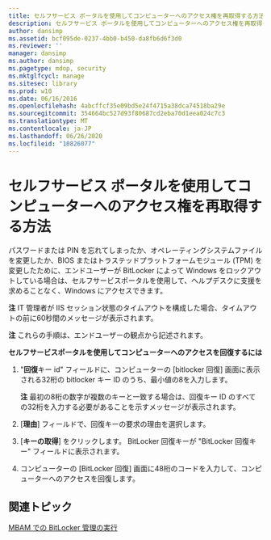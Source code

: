 ```yaml
---
title: セルフサービス ポータルを使用してコンピューターへのアクセス権を再取得する方法
description: セルフサービス ポータルを使用してコンピューターへのアクセス権を再取得する方法
author: dansimp
ms.assetid: bcf095de-0237-4bb0-b450-da8fb6d6f3d0
ms.reviewer: ''
manager: dansimp
ms.author: dansimp
ms.pagetype: mdop, security
ms.mktglfcycl: manage
ms.sitesec: library
ms.prod: w10
ms.date: 06/16/2016
ms.openlocfilehash: 4abcffcf35e09bd5e24f4715a38dca74518ba29e
ms.sourcegitcommit: 354664bc527d93f80687cd2eba70d1eea024c7c3
ms.translationtype: MT
ms.contentlocale: ja-JP
ms.lasthandoff: 06/26/2020
ms.locfileid: "10826077"
---
```

# セルフサービス ポータルを使用してコンピューターへのアクセス権を再取得する方法


パスワードまたは PIN を忘れてしまったか、オペレーティングシステムファイルを変更したか、BIOS またはトラステッドプラットフォームモジュール (TPM) を変更したために、エンドユーザーが BitLocker によって Windows をロックアウトしている場合は、セルフサービスポータルを使用して、ヘルプデスクに支援を求めることなく、Windows にアクセスできます。

**注** IT 管理者が IIS セッション状態のタイムアウトを構成した場合、タイムアウトの前に60秒間のメッセージが表示されます。

 

**注** これらの手順は、エンドユーザーの観点から記述されます。

 

**セルフサービスポータルを使用してコンピューターへのアクセスを回復するには**

1.  "**回復**キー id" フィールドに、コンピューターの [bitlocker 回復] 画面に表示される32桁の bitlocker キー ID のうち、最小値の8を入力します。

    **注** 最初の8桁の数字が複数のキーと一致する場合は、回復キー ID のすべての32桁を入力する必要があることを示すメッセージが表示されます。

     

2.  [**理由**] フィールドで、回復キーの要求の理由を選択します。

3.  [**キーの取得**] をクリックします。 BitLocker 回復キーが "BitLocker 回復キー" フィールドに表示されます。

4.  コンピューターの [BitLocker 回復] 画面に48桁のコードを入力して、コンピューターへのアクセスを回復します。

## 関連トピック


[MBAM での BitLocker 管理の実行](performing-bitlocker-management-with-mbam-mbam-2.md)

 

 





